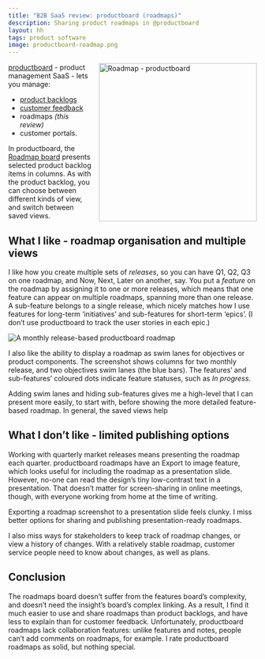```yaml
---
title: "B2B SaaS review: productboard (roadmaps)"
description: Sharing product roadmaps in @productboard
layout: hh
tags: product software
image: productboard-roadmap.png
---
```


<img src="productboard-roadmap.png" alt="Roadmap - productboard" style="width:320px;float:right;margin:0 0 1em 1em">

[productboard](https://www.productboard.com/) - product management SaaS - lets you manage:

* [product backlogs](productboard-product-backlog-review)
* [customer feedback](productboard-customer-feedback-review)
* roadmaps _(this review)_
* customer portals.

In productboard, the [Roadmap board](https://help.productboard.com/en/articles/260208-6-roadmap-communicate-your-plan) presents selected product backlog items in columns.
As with the product backlog, you can choose between different kinds of view, and switch between saved views.

## What I like - roadmap organisation and multiple views

I like how you create multiple sets of _releases_, so you can have Q1, Q2, Q3 on one roadmap, and Now, Next, Later on another, say.
You put a _feature_ on the roadmap by assigning it to one or more releases, which means that one feature can appear on multiple roadmaps, spanning more than one release.
A sub-feature belongs to a single release, which nicely matches how I use features for long-term ‘initiatives’ and sub-features for short-term ‘epics’.
(I don’t use productboard to track the user stories in each epic.)

![A monthly release-based productboard roadmap](productboard-roadmap.png)

I also like the ability to display a roadmap as swim lanes for objectives or product components.
The screenshot shows columns for two monthly release, and two objectives swim lanes (the blue bars).
The features’ and sub-features’ coloured dots indicate feature statuses, such as _In progress_.

Adding swim lanes and hiding sub-features gives me a high-level that I can present more easily, to start with, before showing the more detailed feature-based roadmap.
In general, the saved views help 

## What I don’t like - limited publishing options

Working with quarterly market releases means presenting the roadmap each quarter.
productboard roadmaps have an Export to image feature, which looks useful for including the roadmap as a presentation slide.
However, no-one can read the design’s tiny low-contrast text in a presentation.
That doesn’t matter for screen-sharing in online meetings, though, with everyone working from home at the time of writing.

Exporting a roadmap screenshot to a presentation slide feels clunky.
I miss better options for sharing and publishing presentation-ready roadmaps.

I also miss ways for stakeholders to keep track of roadmap changes, or view a history of changes.
With a relatively stable roadmap, customer service people need to know about changes, as well as plans.

## Conclusion

The roadmaps board doesn’t suffer from the features board’s complexity, and doesn’t need the insight’s board’s complex linking.
As a result, I find it much easier to use and share roadmaps than product backlogs, and have less to explain than for customer feedback.
Unfortunately, productboard roadmaps lack collaboration features: unlike features and notes, people can’t add comments on roadmaps, for example.
I rate productboard roadmaps as solid, but nothing special.
